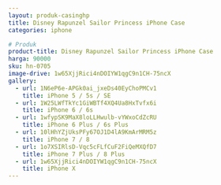 ```yaml
---
layout: produk-casinghp
title: Disney Rapunzel Sailor Princess iPhone Case
categories: iphone

# Produk
product-title: Disney Rapunzel Sailor Princess iPhone Case
harga: 90000
sku: hn-0705
image-drive: 1w65XjjRici4nDOIYW1qgC9n1CH-75ncX
gallery:
  - url: 1N6eP6e-APGk0ai_jxeDs40EyChoPMCv1
    title: iPhone 5 / 5s / SE
  - url: 1W25LWfTkYc1GiWBTf4XQ4Ua8HxTvfx6i
    title: iPhone 6 / 6s
  - url: 1wfypSK9MaX8loLLHwulb-vYWxoCdZcRU
    title: iPhone 6 Plus / 6s Plus
  - url: 10lHhYZjUksPFy67OJ1D4lA9KmArMRM5z
    title: iPhone 7 / 8
  - url: 1o7XSIRlsD-Vqc5cFLfCuF2FiQeMXQfD7
    title: iPhone 7 Plus / 8 Plus
  - url: 1w65XjjRici4nDOIYW1qgC9n1CH-75ncX
    title: iPhone X
---
```

